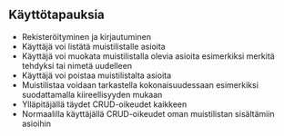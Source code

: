 ## Käyttötapauksia
* Rekisteröityminen ja kirjautuminen
* Käyttäjä voi listätä muistilistalle asioita
* Käyttäjä voi muokata muistilistalla olevia asioita esimerkiksi merkitä tehdyksi tai nimetä uudelleen
* Käyttäjä voi poistaa muistilistalta asioita
* Muistilistaa voidaan tarkastella kokonaisuudessaan esimerkiksi suodattamalla kiireellisyyden mukaan
* Ylläpitäjällä täydet CRUD-oikeudet kaikkeen
* Normaalilla käyttäjällä CRUD-oikeudet oman muistilistan sisältämiin asioihin
